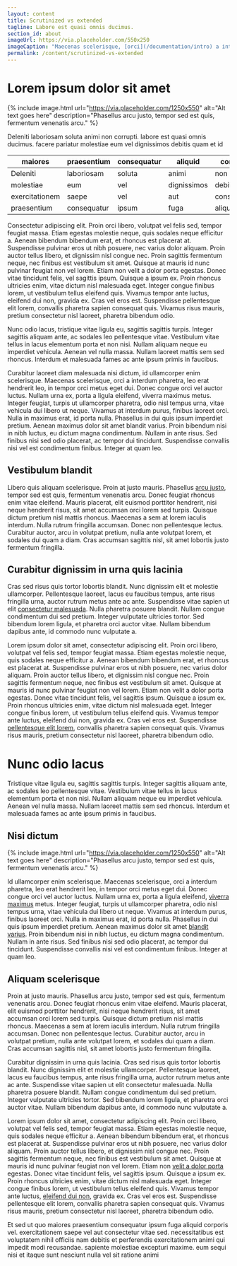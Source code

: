 ```yaml
---
layout: content
title: Scrutinized vs extended
tagline: Labore est quasi omnis ducimus.
section_id: about
imageUrl: https://via.placeholder.com/550x250
imageCaption: "Maecenas scelerisque, [orci](/documentation/intro) a interdum pharetra"
permalink: /content/scrutinized-vs-extended
---
```

# Lorem ipsum dolor sit amet

{% include image.html url="https://via.placeholder.com/1250x550" alt="Alt text goes here" description="Phasellus arcu justo, tempor sed est quis, fermentum venenatis arcu." %}

Deleniti laboriosam soluta animi non corrupti. labore est quasi omnis ducimus. facere pariatur molestiae eum vel dignissimos debitis quam et id

| maiores  | praesentium  |  consequatur | aliquid  |  corporis |
|---|---|---|---|---|
| Deleniti | laboriosam | soluta | animi | non |
| molestiae | eum | vel | dignissimos | debitis |
| exercitationem | saepe | vel | aut | consectetur |
| praesentium | consequatur | ipsum | fuga | aliquid |

Consectetur adipiscing elit. Proin orci libero, volutpat vel felis sed, tempor feugiat massa. Etiam egestas molestie neque, quis sodales neque efficitur a. Aenean bibendum bibendum erat, et rhoncus est placerat at. Suspendisse pulvinar eros ut nibh posuere, nec varius dolor aliquam. Proin auctor tellus libero, et dignissim nisl congue nec. Proin sagittis fermentum neque, nec finibus est vestibulum sit amet. Quisque at mauris id nunc pulvinar feugiat non vel lorem. Etiam non velit a dolor porta egestas. Donec vitae tincidunt felis, vel sagittis ipsum. Quisque a ipsum ex. Proin rhoncus ultricies enim, vitae dictum nisl malesuada eget. Integer congue finibus lorem, ut vestibulum tellus eleifend quis. Vivamus tempor ante luctus, eleifend dui non, gravida ex. Cras vel eros est. Suspendisse pellentesque elit lorem, convallis pharetra sapien consequat quis. Vivamus risus mauris, pretium consectetur nisl laoreet, pharetra bibendum odio.

Nunc odio lacus, tristique vitae ligula eu, sagittis sagittis turpis. Integer sagittis aliquam ante, ac sodales leo pellentesque vitae. Vestibulum vitae tellus in lacus elementum porta et non nisi. Nullam aliquam neque eu imperdiet vehicula. Aenean vel nulla massa. Nullam laoreet mattis sem sed rhoncus. Interdum et malesuada fames ac ante ipsum primis in faucibus.

Curabitur laoreet diam malesuada nisi dictum, id ullamcorper enim scelerisque. Maecenas scelerisque, orci a interdum pharetra, leo erat hendrerit leo, in tempor orci metus eget dui. Donec congue orci vel auctor luctus. Nullam urna ex, porta a ligula eleifend, viverra maximus metus. Integer feugiat, turpis ut ullamcorper pharetra, odio nisl tempus urna, vitae vehicula dui libero ut neque. Vivamus at interdum purus, finibus laoreet orci. Nulla in maximus erat, id porta nulla. Phasellus in dui quis ipsum imperdiet pretium. Aenean maximus dolor sit amet blandit varius. Proin bibendum nisi in nibh luctus, eu dictum magna condimentum. Nullam in ante risus. Sed finibus nisi sed odio placerat, ac tempor dui tincidunt. Suspendisse convallis nisi vel est condimentum finibus. Integer at quam leo.

## Vestibulum blandit 

Libero quis aliquam scelerisque. Proin at justo mauris. Phasellus [arcu justo](/documentation/intro), tempor sed est quis, fermentum venenatis arcu. Donec feugiat rhoncus enim vitae eleifend. Mauris placerat, elit euismod porttitor hendrerit, nisi neque hendrerit risus, sit amet accumsan orci lorem sed turpis. Quisque dictum pretium nisl mattis rhoncus. Maecenas a sem at lorem iaculis interdum. Nulla rutrum fringilla accumsan. Donec non pellentesque lectus. Curabitur auctor, arcu in volutpat pretium, nulla ante volutpat lorem, et sodales dui quam a diam. Cras accumsan sagittis nisl, sit amet lobortis justo fermentum fringilla.

## Curabitur dignissim in urna quis lacinia

Cras sed risus quis tortor lobortis blandit. Nunc dignissim elit et molestie ullamcorper. Pellentesque laoreet, lacus eu faucibus tempus, ante risus fringilla urna, auctor rutrum metus ante ac ante. Suspendisse vitae sapien ut elit [consectetur malesuada](/documentation/intro). Nulla pharetra posuere blandit. Nullam congue condimentum dui sed pretium. Integer vulputate ultricies tortor. Sed bibendum lorem ligula, et pharetra orci auctor vitae. Nullam bibendum dapibus ante, id commodo nunc vulputate a.

Lorem ipsum dolor sit amet, consectetur adipiscing elit. Proin orci libero, volutpat vel felis sed, tempor feugiat massa. Etiam egestas molestie neque, quis sodales neque efficitur a. Aenean bibendum bibendum erat, et rhoncus est placerat at. Suspendisse pulvinar eros ut nibh posuere, nec varius dolor aliquam. Proin auctor tellus libero, et dignissim nisl congue nec. Proin sagittis fermentum neque, nec finibus est vestibulum sit amet. Quisque at mauris id nunc pulvinar feugiat non vel lorem. Etiam non velit a dolor porta egestas. Donec vitae tincidunt felis, vel sagittis ipsum. Quisque a ipsum ex. Proin rhoncus ultricies enim, vitae dictum nisl malesuada eget. Integer congue finibus lorem, ut vestibulum tellus eleifend quis. Vivamus tempor ante luctus, eleifend dui non, gravida ex. Cras vel eros est. Suspendisse [pellentesque elit lorem](/documentation/intro), convallis pharetra sapien consequat quis. Vivamus risus mauris, pretium consectetur nisl laoreet, pharetra bibendum odio.

# Nunc odio lacus

Tristique vitae ligula eu, sagittis sagittis turpis. Integer sagittis aliquam ante, ac sodales leo pellentesque vitae. Vestibulum vitae tellus in lacus elementum porta et non nisi. Nullam aliquam neque eu imperdiet vehicula. Aenean vel nulla massa. Nullam laoreet mattis sem sed rhoncus. Interdum et malesuada fames ac ante ipsum primis in faucibus.

## Nisi dictum

{% include image.html url="https://via.placeholder.com/1250x550" alt="Alt text goes here" description="Phasellus arcu justo, tempor sed est quis, fermentum venenatis arcu." %}

Id ullamcorper enim scelerisque. Maecenas scelerisque, orci a interdum pharetra, leo erat hendrerit leo, in tempor orci metus eget dui. Donec congue orci vel auctor luctus. Nullam urna ex, porta a ligula eleifend, [viverra maximus](/documentation/intro) metus. Integer feugiat, turpis ut ullamcorper pharetra, odio nisl tempus urna, vitae vehicula dui libero ut neque. Vivamus at interdum purus, finibus laoreet orci. Nulla in maximus erat, id porta nulla. Phasellus in dui quis ipsum imperdiet pretium. Aenean maximus dolor sit amet [blandit varius](/documentation/intro). Proin bibendum nisi in nibh luctus, eu dictum magna condimentum. Nullam in ante risus. Sed finibus nisi sed odio placerat, ac tempor dui tincidunt. Suspendisse convallis nisi vel est condimentum finibus. Integer at quam leo.

## Aliquam scelerisque

Proin at justo mauris. Phasellus arcu justo, tempor sed est quis, fermentum venenatis arcu. Donec feugiat rhoncus enim vitae eleifend. Mauris placerat, elit euismod porttitor hendrerit, nisi neque hendrerit risus, sit amet accumsan orci lorem sed turpis. Quisque dictum pretium nisl mattis rhoncus. Maecenas a sem at lorem iaculis interdum. Nulla rutrum fringilla accumsan. Donec non pellentesque lectus. Curabitur auctor, arcu in volutpat pretium, nulla ante volutpat lorem, et sodales dui quam a diam. Cras accumsan sagittis nisl, sit amet lobortis justo fermentum fringilla.

Curabitur dignissim in urna quis lacinia. Cras sed risus quis tortor lobortis blandit. Nunc dignissim elit et molestie ullamcorper. Pellentesque laoreet, lacus eu faucibus tempus, ante risus fringilla urna, auctor rutrum metus ante ac ante. Suspendisse vitae sapien ut elit consectetur malesuada. Nulla pharetra posuere blandit. Nullam congue condimentum dui sed pretium. Integer vulputate ultricies tortor. Sed bibendum lorem ligula, et pharetra orci auctor vitae. Nullam bibendum dapibus ante, id commodo nunc vulputate a.

Lorem ipsum dolor sit amet, consectetur adipiscing elit. Proin orci libero, volutpat vel felis sed, tempor feugiat massa. Etiam egestas molestie neque, quis sodales neque efficitur a. Aenean bibendum bibendum erat, et rhoncus est placerat at. Suspendisse pulvinar eros ut nibh posuere, nec varius dolor aliquam. Proin auctor tellus libero, et dignissim nisl congue nec. Proin sagittis fermentum neque, nec finibus est vestibulum sit amet. Quisque at mauris id nunc pulvinar feugiat non vel lorem. Etiam non [velit a dolor porta](/documentation/intro) egestas. Donec vitae tincidunt felis, vel sagittis ipsum. Quisque a ipsum ex. Proin rhoncus ultricies enim, vitae dictum nisl malesuada eget. Integer congue finibus lorem, ut vestibulum tellus eleifend quis. Vivamus tempor ante luctus, [eleifend dui non](/documentation/intro), gravida ex. Cras vel eros est. Suspendisse pellentesque elit lorem, convallis pharetra sapien consequat quis. Vivamus risus mauris, pretium consectetur nisl laoreet, pharetra bibendum odio.

Et sed ut quo maiores praesentium consequatur ipsum fuga aliquid corporis vel. exercitationem saepe vel aut consectetur vitae sed. necessitatibus est voluptatem nihil officiis nam debitis et perferendis exercitationem animi qui impedit modi recusandae. sapiente molestiae excepturi maxime. eum sequi nisi et itaque sunt nesciunt nulla vel sit ratione animi